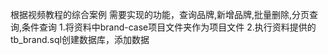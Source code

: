 根据视频教程的综合案例
需要实现的功能，查询品牌,新增品牌,批量删除,分页查询,条件查询
1.将资料中brand-case项目文件夹作为项目文件
2.执行资料提供的tb_brand.sql创建数据库，添加数据
